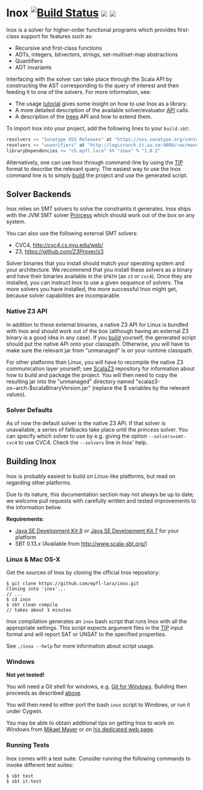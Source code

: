 Inox [![Build Status](http://laraquad4.epfl.ch:9000/epfl-lara/inox/status/master)](http://laraquad4.epfl.ch:9000/epfl-lara/inox) [<img src="https://img.shields.io/maven-central/v/ch.epfl.lara/inox_2.11.svg?label=latest%20release%20for%202.11"/>](http://search.maven.org/#search%7Cga%7C1%7Cg%3Ach.epfl.lara%20a%3Ainox_2.11) [<img src="https://img.shields.io/maven-central/v/ch.epfl.lara/inox_2.12*.svg?label=latest%20release%20for%202.12"/>](http://search.maven.org/#search%7Cga%7C1%7Cg%3Ach.epfl.lara%20a%3Ainox_2.12*)
==========

Inox is a solver for higher-order functional programs which provides first-class support for
features such as:
- Recursive and first-class functions
- ADTs, integers, bitvectors, strings, set-multiset-map abstractions
- Quantifiers
- ADT invariants

Interfacing with the solver can take place through the Scala API by constructing the AST
corresponding to the query of interest and then feeding it to one of the solvers. For more
information, see:
- The usage [tutorial](doc/tutorial.md) gives some insight on how to use Inox as a library.
- A more detailed description of the available solver/evaluator [API](doc/API.md) calls.
- A description of the [trees](doc/trees.md) API and how to extend them.

To import Inox into your project, add the following lines to your `build.sbt`:
```scala
resolvers += "Sonatype OSS Releases" at "https://oss.sonatype.org/content/repositories/releases"
resolvers += "uuverifiers" at "http://logicrunch.it.uu.se:4096/~wv/maven"
libraryDependencies += "ch.epfl.lara" %% "inox" % "1.0.2"
```

Alternatively, one can use Inox through command-line by using the [TIP](https://tip-org.github.io/) format
to describe the relevant query. The easiest way to use the Inox command line is to simply
[build](#building-inox) the project and use the generated script.

Solver Backends
---------------

Inox relies on SMT solvers to solve the constraints it generates.
Inox ships with the JVM SMT solver
[Princess](http://www.philipp.ruemmer.org/princess.shtml)
which should work out of the box on any system.

You can also use the following external SMT solvers:

  * CVC4, http://cvc4.cs.nyu.edu/web/
  * Z3, https://github.com/Z3Prover/z3

Solver binaries that you install should match your operating
system and your architecture.  We recommend that you install
these solvers as a binary and have their binaries available
in the ``$PATH`` (as `z3` or `cvc4`).  Once they are installed,
you can instruct Inox to use a given sequence of solvers. 
The more solvers you have installed, the more successful Inox might get,
because solver capabilities are incomparable.

### Native Z3 API

In addition to these external binaries, a native Z3 API for
Linux is bundled with Inox and should work out of the box
(although having an external Z3 binary is a good idea in any
case). If you [build](#building-inox) yourself, the generated
script should put the native API onto your classpath. Otherwise,
you will have to make sure the relevant jar from "unmanaged"
is on your runtime classpath.

For other platforms than Linux, you will have to recompile the
native Z3 communication layer yourself; see 
[ScalaZ3](https://github.com/epfl-lara/ScalaZ3) repository for
information about how to build and package the project. You will
then need to copy the resulting jar into the "unmanaged" directory
named "scalaz3-$os-$arch-$scalaBinaryVersion.jar" (replace the
$ variables by the relevant values).

### Solver Defaults

As of now the default solver is the native Z3 API. If that solver
is unavailable, a series of fallbacks take place until the
*princess* solver. You can specify which solver to use by
e.g. giving the option
``--solvers=smt-cvc4`` to use CVC4. Check the ``--solvers``
line in Inox' help.

Building Inox
-------------

Inox is probably easiest to build on Linux-like platforms, but read on regarding other platforms.

Due to its nature, this documentation section may not always
be up to date; we welcome pull requests with carefully
written and tested improvements to the information below.

**Requirements:**

* [Java SE Development Kit 8](http://www.oracle.com/technetwork/java/javase/downloads/jdk8-downloads-2133151.html) or [Java SE Development Kit 7](http://www.oracle.com/technetwork/java/javase/downloads/jdk7-downloads-1880260.html) for your platform
* SBT 0.13.x (Available from http://www.scala-sbt.org/)

### Linux & Mac OS-X

Get the sources of Inox by cloning the official Inox repository:

```
$ git clone https://github.com/epfl-lara/inox.git
Cloning into 'inox'...
// ...
$ cd inox
$ sbt clean compile
// takes about 1 minutes
```
 
Inox compilation generates an ``inox`` bash script that runs Inox with all
the appropriate settings. This script expects argument files in the
[TIP](https://tip-org.github.io/) input format and will report SAT or UNSAT
to the specified properties.

See ``./inox --help`` for more information about script usage.

### Windows

__Not yet tested!__

You will need a Git shell for windows, e.g. 
[Git for Windows](https://git-for-windows.github.io/).
Building then proceeds as described [above](#linux--mac-os-x).

You will then need to either port the bash ``inox`` script to Windows, or run it
under Cygwin.

You may be able to obtain additional tips on getting Inox to work on Windows
from [Mikael Mayer](http://people.epfl.ch/mikael.mayer) or on
[his dedicated web page](http://lara.epfl.ch/~mayer/leon/).

### Running Tests

Inox comes with a test suite. Consider running the following commands to
invoke different test suites:

```
$ sbt test
$ sbt it:test
```
